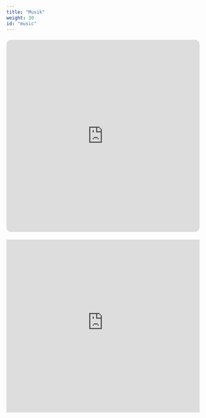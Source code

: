 ```yaml
---
title: "Musik"
weight: 30
id: "music"
---
```


<div class="spotify-embed" style="margin: 20px 0;">
<iframe data-testid="embed-iframe" style="border-radius:12px" src="https://open.spotify.com/embed/artist/3I8XIkGa9s1FmadHhrHX6f?utm_source=generator" width="100%" height="500" frameBorder="0" allowfullscreen="" allow="autoplay; clipboard-write; encrypted-media; fullscreen; picture-in-picture" loading="lazy"></iframe>
</div>

<div class="youtube-embed" style="margin: 20px 0;">
<iframe width="100%" height="450" src="https://www.youtube-nocookie.com/embed/rQ4Kr6eAk0o?si=QG8nUdXFbb_voMGa" title="YouTube video player" frameborder="0" allow="accelerometer; autoplay; clipboard-write; encrypted-media; gyroscope; picture-in-picture; web-share" referrerpolicy="strict-origin-when-cross-origin" allowfullscreen></iframe>
</div>
